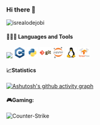 ### Hi there 👋

<p align="left"> <img src="https://komarev.com/ghpvc/?username=Domino2015&label=Profile%20views&color=0e75b6&style=flat" alt="isrealodejobi" />
</p>


  #### 👨🏻‍💻 Languages and Tools <br />
  <code><img height="30" src="https://opencv.org/wp-content/uploads/2022/05/logo.png"></code>
  <code><img height="30" src="https://raw.githubusercontent.com/github/explore/80688e429a7d4ef2fca1e82350fe8e3517d3494d/topics/cpp/cpp.png"></code>
  <code><img height="30" src="https://raw.githubusercontent.com/github/explore/80688e429a7d4ef2fca1e82350fe8e3517d3494d/topics/python/python.png"></code>
  <code><img height="30" src="https://raw.githubusercontent.com/github/explore/80688e429a7d4ef2fca1e82350fe8e3517d3494d/topics/git/git.png"></code>
  <code><img height="30" src="https://raw.githubusercontent.com/github/explore/80688e429a7d4ef2fca1e82350fe8e3517d3494d/topics/jupyter-notebook/jupyter-notebook.png"></code>
  <code><img height="30" src="https://raw.githubusercontent.com/github/explore/80688e429a7d4ef2fca1e82350fe8e3517d3494d/topics/linux/linux.png"></code>
  <code><img height="30" src="https://raw.githubusercontent.com/github/explore/80688e429a7d4ef2fca1e82350fe8e3517d3494d/topics/tensorflow/tensorflow.png"></code>
  
  #### 📈Statistics

[![Ashutosh's github activity graph](https://github-readme-activity-graph-fjqz177.vercel.app/graph?username=fjqz177&theme=github-light)](https://github.com/ashutosh00710/github-readme-activity-graph)



  
  #### 🎮️Gaming:
  ![Counter-Strike](https://img.shields.io/badge/Counter-Strike-000000?style=flat-square&logo=Counter-Strike&logoColor=white)


  
<!--
**Domino2015/Domino2015** is a ✨ _special_ ✨ repository because its `README.md` (this file) appears on your GitHub profile.

Here are some ideas to get you started:

- 🔭 I’m currently working on ...
- 🌱 I’m currently learning ...
- 👯 I’m looking to collaborate on ...
- 🤔 I’m looking for help with ...
- 💬 Ask me about ...
- 📫 How to reach me: ...
- 😄 Pronouns: ...
- ⚡ Fun fact: ...
-->
